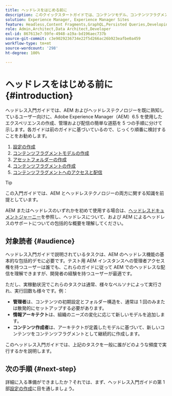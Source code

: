```yaml
---
title: ヘッドレスをはじめる前に
description: このクイックスタートガイドでは、コンテンツモデル、コンテンツフラグメント、GraphQL API など、Adobe Experience Manager（AEM）6.5 の強力なヘッドレス機能の基本事項について説明します。
solution: Experience Manager, Experience Manager Sites
feature: Headless,Content Fragments,GraphQL,Persisted Queries,Developing
role: Admin,Architect,Data Architect,Developer
exl-id: 867613e7-59fe-4948-a19a-bd196aec737b
source-git-commit: c3e9029236734e22f5d266ac26b923eafbe0a459
workflow-type: tm+mt
source-wordcount: '298'
ht-degree: 100%

---
```


# ヘッドレスをはじめる前に {#introduction}

ヘッドレス入門ガイドでは、AEM およびヘッドレステクノロジーを既に熟知しているユーザー向けに、Adobe Experience Manager（AEM）6.5 を使用したエクスペリエンスの作成、管理および配信の簡単な道筋を 5 つの手順に分けて示します。各ガイドは前のガイドに基づいているので、じっくり順番に検討することをお勧めします。

1. [設定の作成](create-configuration.md)
1. [コンテンツフラグメントモデルの作成](create-content-model.md)
1. [アセットフォルダーの作成](create-assets-folder.md)
1. [コンテンツフラグメントの作成](create-content-fragment.md)
1. [コンテンツフラグメントへのアクセスと配信](create-api-request.md)

>[!TIP]
>
>この入門ガイドでは、AEM とヘッドレステクノロジーの両方に関する知識を前提としています。
>
>AEM またはヘッドレスのいずれかを初めて使用する場合は、[ヘッドレスドキュメントジャーニー](/help/journey-headless/overview.md)を参照し、ヘッドレスについて、および AEM によるヘッドレスのサポートについての包括的な概要を理解してください。

## 対象読者 {#audience}

ヘッドレス入門ガイドで説明されているタスクは、AEM のヘッドレス機能の基本的な包括的デモに必要です。テスト用 AEM インスタンスへの管理者アクセス権を持つユーザーは誰でも、これらのガイドに従って AEM でのヘッドレスな配信を理解できますが、開発者の経験を持つユーザーが最適です。

ただし、実稼動状況でこれらのタスクは通常、様々なペルソナによって実行され、実行回数も様々です。例：

* **管理者**&#x200B;は、コンテンツの初期設定とフォルダー構造を、通常は 1 回のみまたは散発的にセットアップする必要があります。
* **情報アーキテクト**&#x200B;は、組織のニーズの変化に応じて新しいモデルを追加します。
* **コンテンツ作成者**&#x200B;は、アーキテクトが定義したモデルに基づいて、新しいコンテンツをコンテンツフラグメントとして継続的に作成します。

このヘッドレス入門ガイドでは、上記のタスクを一般に誰がどのような頻度で実行するかを説明します。

## 次の手順 {#next-step}

詳細に入る準備ができましたか？それでは、まず、ヘッドレス入門ガイドの第 1 部[設定の作成](create-configuration.md)に目を通しましょう。
